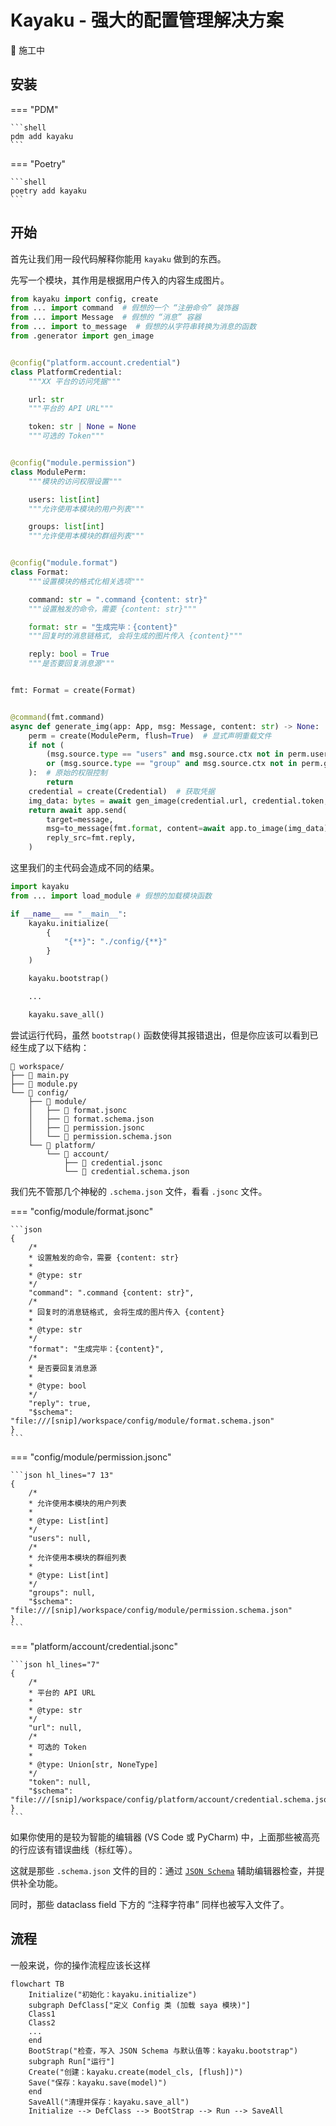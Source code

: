# Kayaku - 强大的配置管理解决方案

:construction: 施工中

## 安装

=== "PDM"

    ```shell
    pdm add kayaku
    ```

=== "Poetry"

    ```shell
    poetry add kayaku
    ```

## 开始

首先让我们用一段代码解释你能用 `kayaku` 做到的东西。

先写一个模块，其作用是根据用户传入的内容生成图片。

```py title="workspace/module.py"
from kayaku import config, create
from ... import command  # 假想的一个 “注册命令” 装饰器
from ... import Message  # 假想的 “消息” 容器
from ... import to_message  # 假想的从字符串转换为消息的函数
from .generator import gen_image


@config("platform.account.credential")
class PlatformCredential:
    """XX 平台的访问凭据"""

    url: str
    """平台的 API URL"""

    token: str | None = None
    """可选的 Token"""


@config("module.permission")
class ModulePerm:
    """模块的访问权限设置"""

    users: list[int]
    """允许使用本模块的用户列表"""

    groups: list[int]
    """允许使用本模块的群组列表"""


@config("module.format")
class Format:
    """设置模块的格式化相关选项"""

    command: str = ".command {content: str}"
    """设置触发的命令，需要 {content: str}"""

    format: str = "生成完毕：{content}"
    """回复时的消息链格式, 会将生成的图片传入 {content}"""

    reply: bool = True
    """是否要回复消息源"""


fmt: Format = create(Format)


@command(fmt.command)
async def generate_img(app: App, msg: Message, content: str) -> None:
    perm = create(ModulePerm, flush=True)  # 显式声明重载文件
    if not (
        (msg.source.type == "users" and msg.source.ctx not in perm.users)
        or (msg.source.type == "group" and msg.source.ctx not in perm.groups)
    ):  # 原始的权限控制
        return
    credential = create(Credential)  # 获取凭据
    img_data: bytes = await gen_image(credential.url, credential.token, content)
    return await app.send(
        target=message,
        msg=to_message(fmt.format, content=await app.to_image(img_data)),
        reply_src=fmt.reply,
    )
```

这里我们的主代码会造成不同的结果。


```py title="workspace/main.py"
import kayaku
from ... import load_module # 假想的加载模块函数

if __name__ == "__main__":
    kayaku.initialize(
        {
            "{**}": "./config/{**}"
        }
    )

    kayaku.bootstrap()

    ...

    kayaku.save_all()
```

尝试运行代码，虽然 `bootstrap()` 函数使得其报错退出，但是你应该可以看到已经生成了以下结构：

``` 
📁 workspace/
├── 🐍 main.py
├── 🐍 module.py
└── 📁 config/
    ├── 📁 module/
    │   ├── 📝 format.jsonc
    │   ├── 📄 format.schema.json
    │   ├── 📝 permission.jsonc
    │   └── 📄 permission.schema.json
    └── 📁 platform/
        └── 📁 account/
            ├── 📝 credential.jsonc
            └── 📄 credential.schema.json
```

我们先不管那几个神秘的 `.schema.json` 文件，看看 `.jsonc` 文件。

=== "config/module/format.jsonc"

    ```json
    {
        /*
        * 设置触发的命令，需要 {content: str}
        *
        * @type: str
        */
        "command": ".command {content: str}",
        /*
        * 回复时的消息链格式, 会将生成的图片传入 {content}
        *
        * @type: str
        */
        "format": "生成完毕：{content}",
        /*
        * 是否要回复消息源
        *
        * @type: bool
        */
        "reply": true,
        "$schema": "file:///[snip]/workspace/config/module/format.schema.json"
    }
    ```

=== "config/module/permission.jsonc"

    ```json hl_lines="7 13"
    {
        /*
        * 允许使用本模块的用户列表
        *
        * @type: List[int]
        */
        "users": null,
        /*
        * 允许使用本模块的群组列表
        *
        * @type: List[int]
        */
        "groups": null,
        "$schema": "file:///[snip]/workspace/config/module/permission.schema.json"
    }
    ```

=== "platform/account/credential.jsonc"

    ```json hl_lines="7"
    {
        /*
        * 平台的 API URL
        *
        * @type: str
        */
        "url": null,
        /*
        * 可选的 Token
        *
        * @type: Union[str, NoneType]
        */
        "token": null,
        "$schema": "file:///[snip]/workspace/config/platform/account/credential.schema.json"
    }
    ```

如果你使用的是较为智能的编辑器 (VS Code 或 PyCharm) 中，上面那些被高亮的行应该有错误曲线（标红等）。

这就是那些 `.schema.json` 文件的目的：通过 [`JSON Schema`](https://json-schema.org) 辅助编辑器检查，并提供补全功能。

同时，那些 dataclass field 下方的 “注释字符串” 同样也被写入文件了。

## 流程

一般来说，你的操作流程应该长这样

```mermaid
flowchart TB
    Initialize("初始化：kayaku.initialize")
    subgraph DefClass["定义 Config 类 (加载 saya 模块)"]
    Class1
    Class2
    ...
    end
    BootStrap("检查，写入 JSON Schema 与默认值等：kayaku.bootstrap")
    subgraph Run["运行"]
    Create("创建：kayaku.create(model_cls, [flush])")
    Save("保存：kayaku.save(model)")
    end
    SaveAll("清理并保存：kayaku.save_all")
    Initialize --> DefClass --> BootStrap --> Run --> SaveAll
```